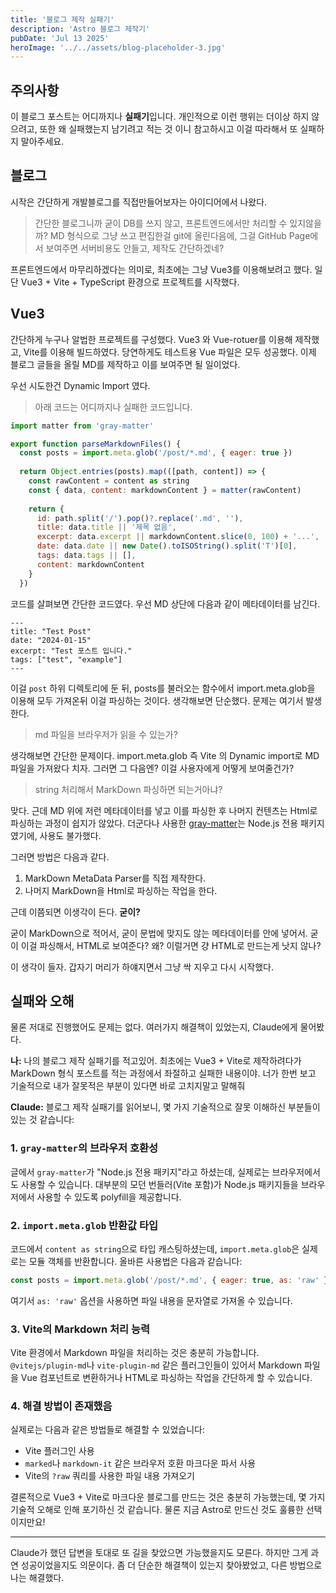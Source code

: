 ```yaml
---
title: '블로그 제작 실패기'
description: 'Astro 블로그 제작기'
pubDate: 'Jul 13 2025'
heroImage: '../../assets/blog-placeholder-3.jpg'
---
```


## 주의사항

이 블로그 포스트는 어디까지나 **실패기**입니다. 개인적으로 이런 행위는 더이상 하지 않으려고, 또한 왜 실패했는지 남기려고 적는 것 이니 참고하시고 이걸 따라해서 또 실패하지 말아주세요.

## 블로그

시작은 간단하게 개발블로그를 직접만들어보자는 아이디어에서 나왔다.

> 간단한 블로그니까 굳이 DB를 쓰지 않고, 프론트엔드에서만 처리할 수 있지않을까? MD 형식으로 그냥 쓰고 편집한걸 git에 올린다음에, 그걸 GitHub Page에서 보여주면 서버비용도 안들고, 제작도 간단하겠네?

프론트엔드에서 마무리하겠다는 의미로, 최초에는 그냥 Vue3를 이용해보려고 했다. 일단 Vue3 + Vite + TypeScript 환경으로 프로젝트를 시작했다.

## Vue3

간단하게 누구나 알법한 프로젝트를 구성했다. Vue3 와 Vue-rotuer를 이용해 제작했고, Vite를 이용해 빌드하였다. 당연하게도 테스트용 Vue 파일은 모두 성공했다. 이제 블로그 글들을 올릴 MD를 제작하고 이를 보여주면 될 일이었다.

우선 시도한건 Dynamic Import 였다.
>아래 코드는 어디까지나 실패한 코드입니다.
```js
import matter from 'gray-matter'

export function parseMarkdownFiles() {
  const posts = import.meta.glob('/post/*.md', { eager: true })
  
  return Object.entries(posts).map(([path, content]) => {
    const rawContent = content as string
    const { data, content: markdownContent } = matter(rawContent)
    
    return {
      id: path.split('/').pop()?.replace('.md', ''),
      title: data.title || '제목 없음',
      excerpt: data.excerpt || markdownContent.slice(0, 100) + '...',
      date: data.date || new Date().toISOString().split('T')[0],
      tags: data.tags || [],
      content: markdownContent
    }
  })
```

코드를 살펴보면 간단한 코드였다. 우선 MD 상단에 다음과 같이 메타데이터를 남긴다.

```MD
---
title: "Test Post"
date: "2024-01-15"
excerpt: "Test 포스트 입니다."
tags: ["test", "example"]
---
```

이걸 `post` 하위 디렉토리에 둔 뒤, posts를 불러오는 함수에서 import.meta.glob을 이용해 모두 가져온뒤 이걸 파싱하는 것이다. 생각해보면 단순했다. 문제는 여기서 발생한다.

> md 파일을 브라우저가 읽을 수 있는가?

생각해보면 간단한 문제이다. import.meta.glob 즉 Vite 의 Dynamic import로 MD파일을 가져왔다 치자. 그러면 그 다음엔? 이걸 사용자에게 어떻게 보여줄건가?

> string 처리해서 MarkDown 파싱하면 되는거아냐?

맞다. 근데 MD 위에 저런 메타데이터를 넣고 이를 파싱한 후 나머지 컨텐츠는 Html로 파싱하는 과정이 쉽지가 않았다. 더군다나 사용한 [gray-matter](https://www.npmjs.com/package/gray-matter)는 Node.js 전용 패키지였기에, 사용도 불가했다. 

그러면 방법은 다음과 같다.

1. MarkDown MetaData Parser를 직접 제작한다.
2. 나머지 MarkDown을 Html로 파싱하는 작업을 한다.

근데 이쯤되면 이생각이 든다. **굳이?**

굳이 MarkDown으로 적어서, 굳이 문법에 맞지도 않는 메타데이터를 안에 넣어서. 굳이 이걸 파싱해서, HTML로 보여준다? 왜? 이럴거면 걍 HTML로 만드는게 낫지 않나?

이 생각이 들자. 갑자기 머리가 하얘지면서 그냥 싹 지우고 다시 시작했다.

## 실패와 오해

물론 저대로 진행했어도 문제는 없다. 여러가지 해결책이 있었는지, Claude에게 물어봤다.

**나:** 나의 블로그 제작 실패기를 적고있어. 최초에는 Vue3 + Vite로 제작하려다가 MarkDown 형식 포스트를 적는 과정에서 좌절하고 실패한 내용이야. 너가 한번 보고 기술적으로 내가 잘못적은 부분이 있다면 바로 고치지말고 말해줘

**Claude:** 블로그 제작 실패기를 읽어보니, 몇 가지 기술적으로 잘못 이해하신 부분들이 있는 것 같습니다:

### 1. `gray-matter`의 브라우저 호환성

글에서 `gray-matter`가 "Node.js 전용 패키지"라고 하셨는데, 실제로는 브라우저에서도 사용할 수 있습니다. 대부분의 모던 번들러(Vite 포함)가 Node.js 패키지들을 브라우저에서 사용할 수 있도록 polyfill을 제공합니다.

### 2. `import.meta.glob` 반환값 타입

코드에서 `content as string`으로 타입 캐스팅하셨는데, `import.meta.glob`은 실제로는 모듈 객체를 반환합니다. 올바른 사용법은 다음과 같습니다:

```js
const posts = import.meta.glob('/post/*.md', { eager: true, as: 'raw' })
```

여기서 `as: 'raw'` 옵션을 사용하면 파일 내용을 문자열로 가져올 수 있습니다.

### 3. Vite의 Markdown 처리 능력

Vite 환경에서 Markdown 파일을 처리하는 것은 충분히 가능합니다. `@vitejs/plugin-md`나 `vite-plugin-md` 같은 플러그인들이 있어서 Markdown 파일을 Vue 컴포넌트로 변환하거나 HTML로 파싱하는 작업을 간단하게 할 수 있습니다.

### 4. 해결 방법이 존재했음

실제로는 다음과 같은 방법들로 해결할 수 있었습니다:

- Vite 플러그인 사용
- `marked`나 `markdown-it` 같은 브라우저 호환 마크다운 파서 사용
- Vite의 `?raw` 쿼리를 사용한 파일 내용 가져오기

결론적으로 Vue3 + Vite로 마크다운 블로그를 만드는 것은 충분히 가능했는데, 몇 가지 기술적 오해로 인해 포기하신 것 같습니다. 물론 지금 Astro로 만드신 것도 훌륭한 선택이지만요!

---

Claude가 했던 답변을 토대로 또 길을 찾았으면 가능했을지도 모른다. 하지만 그게 과연 성공이었을지도 의문이다. 좀 더 단순한 해결책이 있는지 찾아봤었고, 다른 방법으로 나는 해결했다.
